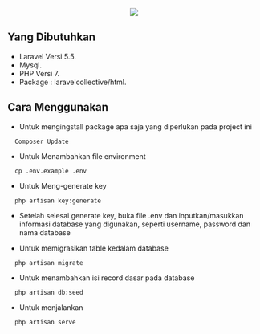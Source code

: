 <p align="center"><img src="https://laravel.com/assets/img/components/logo-laravel.svg"></p>

## Yang Dibutuhkan



- Laravel Versi 5.5.
- Mysql.
- PHP Versi 7.
- Package : laravelcollective/html.



## Cara Menggunakan

  - Untuk mengingstall package apa saja yang diperlukan pada project ini
  ```
    Composer Update
  ```
  - Untuk Menambahkan file environment
  ```
    cp .env.example .env
  ```
  - Untuk Meng-generate key
  ```
    php artisan key:generate
  ```

  - Setelah selesai generate key, buka file .env dan inputkan/masukkan informasi database yang digunakan, seperti username, password dan nama database

  - Untuk memigrasikan table kedalam database
  ```
    php artisan migrate
  ```
  - Untuk menambahkan isi record dasar pada database
  ```
    php artisan db:seed
  ```
  
  - Untuk menjalankan
  ```
    php artisan serve
  ```
